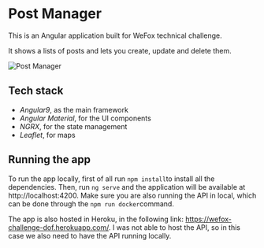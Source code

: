 # Post Manager

This is an Angular application built for WeFox technical challenge.

It shows a lists of posts and lets you create, update and delete them.

![Post Manager](https://imgur.com/a/6jhs04w)

## Tech stack

- _Angular9_, as the main framework
- _Angular Material_, for the UI components
- _NGRX_, for the state management
- _Leaflet_, for maps

## Running the app

To run the app locally, first of all run `npm install`to install all the dependencies. Then, run `ng serve` and the application will be available at http://localhost:4200. Make sure you are also running the API in local, which can be done through the `npm run docker`command.

The app is also hosted in Heroku, in the following link: https://wefox-challenge-dof.herokuapp.com/. I was not able to host the API, so in this case we also need to have the API running locally.
